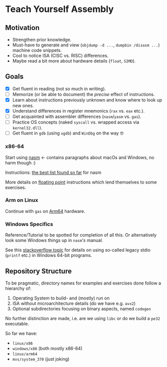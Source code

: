 # Teach Yourself Assembly

## Motivation
* Strengthen prior knowledge.
* Must-have to generate and view (`objdump -d ...`, `dumpbin /disasm ...`) machine code snippets.
* Cool to notice ISA (CISC vs. RISC) differences.
* Maybe read a bit more about hardware details (`float`, `SIMD`).

## Goals
- [x] Get fluent in reading (not so much in writing).
- [ ] Memorize (or be able to document) the *precise* effect of instructions.
- [x] Learn about instructions previously unknown and know where to look up new ones.
- [x] Understand differences in register mnemonics (`rax` vs. `eax` etc.).
- [ ] Get acquainted with assembler differences (`nasm`/`yasm` vs. `gas`).
- [ ] Practice OS concepts (naked `syscall` vs. wrapped access via `kernel32.dll`).
- [ ] Get fluent in `gdb` (using `ugdb`) and `WinDbg` on the way 🤓

### x86-64
Start using [nasm](https://cs.lmu.edu/~ray/notes/nasmtutorial/) <- contains paragraphs about macOs and Windows, no harm though :)

Instructions: [the best list found so far](http://home.myfairpoint.net/fbkotler/nasmdocc.html) for nasm

More details on [floating point](https://rayseyfarth.com/asm/pdf/ch11-floating-point.pdf) instructions which lend themselves to some exercises. 

### Arm on Linux
Continue with `gas` on [Arm64](https://modexp.wordpress.com/2018/10/30/arm64-assembly/) hardware.

### Windows Specifics
Reference/Tutorial to be spotted for completion of all this. Or alternatively look some Windows things up in `nasm`'s manual.

See this
[stackoverflow topic](https://stackoverflow.com/questions/64413414/unresolved-external-symbol-printf-in-windows-x64-assembly-programming-with-nasm)
for details on using so-called legacy stdio (`printf` etc.) in Windows 64-bit programs.

## Repository Structure
To be pragmatic, directory names for examples and exercises done follow a hierarchy of:
1. Operating System to build- and (mostly) run on
2. ISA without microarchitecture details (do we have e.g. `avx2`)
3. Optional subdirectories focusing on binary aspects, named `codegen`

No further distinction are made, i.e. are we using `libc` or do we build a `pe32` executable.

So far we have:
- `linux/x86`
- `windows/x86` (both mostly x86-64)
- `linux/arm64`
- `mvs/system_370` (just joking)
